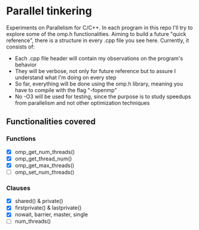 # Parallel tinkering

Experiments on Parallelism for C/C++. In each program in this repo I'll try to explore some of the omp.h functionalities. 
Aiming to build a future "quick reference", there is a structure in every .cpp file you see here. Currently, it consists of:

* Each .cpp file header will contain my observations on the program's behavior
* They will be verbose, not only for future reference but to assure I understand what I'm doing on every step
* So far, everything will be done using the omp.h library, meaning you have to compile with the flag "-fopenmp"
* No -O3 will be used for testing, since the purpose is to study speedups from parallelism and not other optimization techniques



## Functionalities covered

### Functions
- [X] omp_get_num_threads()
- [X] omp_get_thread_num()
- [X] omp_get_max_threads()
- [ ] omp_set_num_threads()

### Clauses
- [X] shared() & private()
- [X] firstprivate() & lastprivate()
- [X] nowait, barrier, master, single
- [ ] num_threads()
